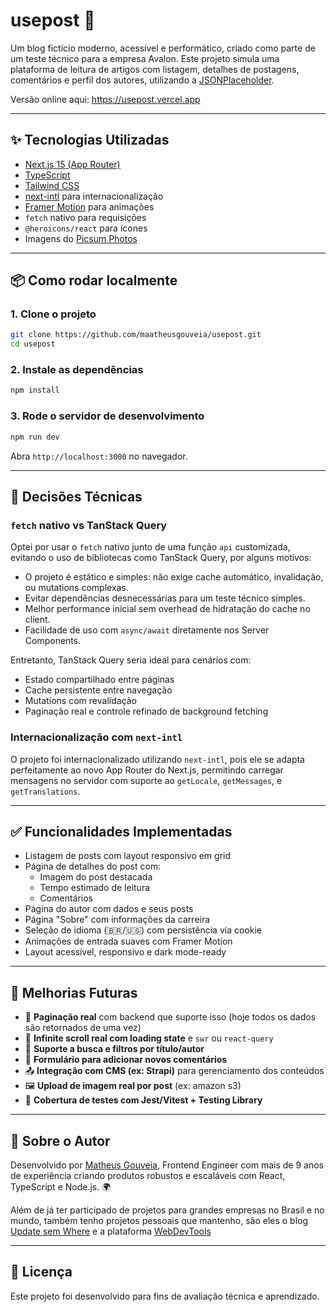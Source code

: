 # usepost 📰

Um blog fictício moderno, acessível e performático, criado como parte de um teste técnico para a empresa Avalon. Este projeto simula uma plataforma de leitura de artigos com listagem, detalhes de postagens, comentários e perfil dos autores, utilizando a [JSONPlaceholder](https://jsonplaceholder.typicode.com).

Versão online aqui: https://usepost.vercel.app

---

## ✨ Tecnologias Utilizadas

- [Next.js 15 (App Router)](https://nextjs.org)
- [TypeScript](https://www.typescriptlang.org/)
- [Tailwind CSS](https://tailwindcss.com)
- [next-intl](https://next-intl.js.org) para internacionalização
- [Framer Motion](https://www.framer.com/motion/) para animações
- `fetch` nativo para requisições
- `@heroicons/react` para ícones
- Imagens do [Picsum Photos](https://picsum.photos)

---

## 📦 Como rodar localmente

### 1. Clone o projeto

```bash
git clone https://github.com/maatheusgouveia/usepost.git
cd usepost
```

### 2. Instale as dependências

```bash
npm install
```

### 3. Rode o servidor de desenvolvimento

```bash
npm run dev
```

Abra `http://localhost:3000` no navegador.

---

## 🧠 Decisões Técnicas

### `fetch` nativo vs TanStack Query

Optei por usar o `fetch` nativo junto de uma função `api` customizada, evitando o uso de bibliotecas como TanStack Query, por alguns motivos:

- O projeto é estático e simples: não exige cache automático, invalidação, ou mutations complexas.
- Evitar dependências desnecessárias para um teste técnico simples.
- Melhor performance inicial sem overhead de hidratação do cache no client.
- Facilidade de uso com `async/await` diretamente nos Server Components.

Entretanto, TanStack Query seria ideal para cenários com:

- Estado compartilhado entre páginas
- Cache persistente entre navegação
- Mutations com revalidação
- Paginação real e controle refinado de background fetching

### Internacionalização com `next-intl`

O projeto foi internacionalizado utilizando `next-intl`, pois ele se adapta perfeitamente ao novo App Router do Next.js, permitindo carregar mensagens no servidor com suporte ao `getLocale`, `getMessages`, e `getTranslations`.

---

## ✅ Funcionalidades Implementadas

- Listagem de posts com layout responsivo em grid
- Página de detalhes do post com:
  - Imagem do post destacada
  - Tempo estimado de leitura
  - Comentários
- Página do autor com dados e seus posts
- Página "Sobre" com informações da carreira
- Seleção de idioma (🇧🇷/🇺🇸) com persistência via cookie
- Animações de entrada suaves com Framer Motion
- Layout acessível, responsivo e dark mode-ready

---

## 🔮 Melhorias Futuras

- 💾 **Paginação real** com backend que suporte isso (hoje todos os dados são retornados de uma vez)
- 🔁 **Infinite scroll real com loading state** e `swr` ou `react-query`
- 🧠 **Suporte a busca e filtros por título/autor**
- 💬 **Formulário para adicionar novos comentários**
- 📤 **Integração com CMS (ex: Strapi)** para gerenciamento dos conteúdos
- 🖼️ **Upload de imagem real por post** (ex: amazon s3)
- 🧪 **Cobertura de testes com Jest/Vitest + Testing Library**


---

## 🧑 Sobre o Autor

Desenvolvido por [Matheus Gouveia](https://github.com/maatheusgouveia), Frontend Engineer com mais de 9 anos de experiência criando produtos robustos e escaláveis com React, TypeScript e Node.js. 🌍

Além de já ter participado de projetos para grandes empresas no Brasil e no mundo, também tenho projetos pessoais que mantenho, são eles o blog [Update sem Where](https://www.updatesemwhere.com.br) e a plataforma  [WebDevTools](https://webdevtools.tech)

---

## 📄 Licença

Este projeto foi desenvolvido para fins de avaliação técnica e aprendizado.